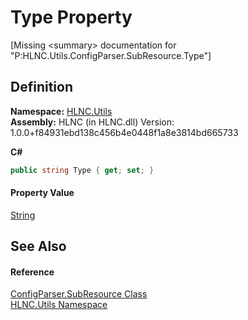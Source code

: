 # Type Property


\[Missing &lt;summary&gt; documentation for "P:HLNC.Utils.ConfigParser.SubResource.Type"\]



## Definition
**Namespace:** <a href="N_HLNC_Utils">HLNC.Utils</a>  
**Assembly:** HLNC (in HLNC.dll) Version: 1.0.0+f84931ebd138c456b4e0448f1a8e3814bd665733

**C#**
``` C#
public string Type { get; set; }
```



#### Property Value
<a href="https://learn.microsoft.com/dotnet/api/system.string" target="_blank" rel="noopener noreferrer">String</a>

## See Also


#### Reference
<a href="T_HLNC_Utils_ConfigParser_SubResource">ConfigParser.SubResource Class</a>  
<a href="N_HLNC_Utils">HLNC.Utils Namespace</a>  
